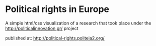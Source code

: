 # Political rights in Europe 

A simple html/css visualization of a research that took place under the http://politicalinnovation.gr/ project

published at: http://political-rights.politeia2.org/
